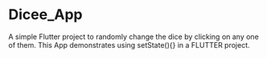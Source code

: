 # Dicee_App

A simple Flutter project to randomly change the dice by clicking on any one of them. 
This App demonstrates using setState(){} in a FLUTTER project.
